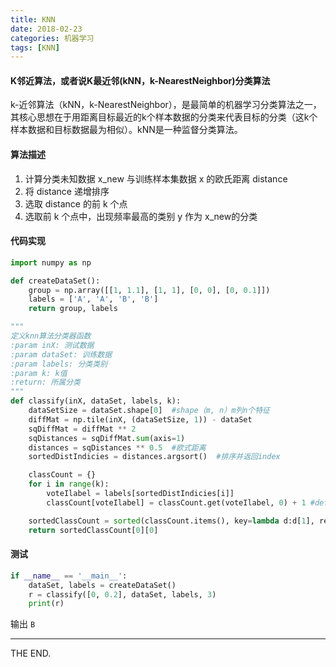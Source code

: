 ```yaml
---
title: KNN
date: 2018-02-23
categories: 机器学习
tags: [KNN]
---
```


#### K邻近算法，或者说K最近邻(kNN，k-NearestNeighbor)分类算法

k-近邻算法（kNN，k-NearestNeighbor），是最简单的机器学习分类算法之一，其核心思想在于用距离目标最近的k个样本数据的分类来代表目标的分类（这k个样本数据和目标数据最为相似）。kNN是一种监督分类算法。

<!--more-->

#### 算法描述

1. 计算分类未知数据 x_new 与训练样本集数据 x 的欧氏距离 distance
2. 将 distance 递增排序
3. 选取 distance 的前 k 个点
4. 选取前 k 个点中，出现频率最高的类别 y 作为 x_new的分类

#### 代码实现

```python
import numpy as np

def createDataSet():
    group = np.array([[1, 1.1], [1, 1], [0, 0], [0, 0.1]])
    labels = ['A', 'A', 'B', 'B']
    return group, labels

"""
定义knn算法分类器函数
:param inX: 测试数据
:param dataSet: 训练数据
:param labels: 分类类别
:param k: k值
:return: 所属分类
"""
def classify(inX, dataSet, labels, k):
    dataSetSize = dataSet.shape[0]  #shape（m, n）m列n个特征
    diffMat = np.tile(inX, (dataSetSize, 1)) - dataSet
    sqDiffMat = diffMat ** 2
    sqDistances = sqDiffMat.sum(axis=1)
    distances = sqDistances ** 0.5  #欧式距离
    sortedDistIndicies = distances.argsort()  #排序并返回index

    classCount = {}
    for i in range(k):
        voteIlabel = labels[sortedDistIndicies[i]]
        classCount[voteIlabel] = classCount.get(voteIlabel, 0) + 1 #default 0

    sortedClassCount = sorted(classCount.items(), key=lambda d:d[1], reverse=True)
    return sortedClassCount[0][0]
```

#### 测试

```python
if __name__ == '__main__':
    dataSet, labels = createDataSet()
    r = classify([0, 0.2], dataSet, labels, 3)
    print(r)
```

输出 `B`


- - -
THE END.
